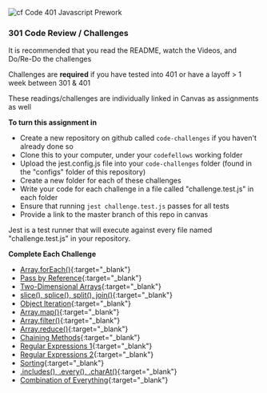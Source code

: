 ![cf](http://i.imgur.com/7v5ASc8.png) Code 401 Javascript Prework

### 301 Code Review / Challenges

It is recommended that you read the README, watch the Videos, and Do/Re-Do the challenges

Challenges are **required** if you have tested into 401 or have a layoff > 1 week between 301 & 401

These readings/challenges are individually linked in Canvas as assignments as well

**To turn this assignment in**

- Create a new repository on github called `code-challenges` if you haven't already done so
- Clone this to your computer, under your `codefellows` working folder
- Upload the  jest.config.js file into your `code-challenges` folder (found in the "configs" folder of this repository)
- Create a new folder for each of these challenges
- Write your code for each challenge in a file called "challenge.test.js" in each folder
- Ensure that running `jest challenge.test.js` passes for all tests
- Provide a link to the master branch of this repo in canvas

Jest is a test runner that will execute against every file named "challenge.test.js" in your repository.

**Complete Each Challenge**

- [Array.forEach()](https://codefellows.github.io/code-301-guide/curriculum/01-smacss-media-queries/challenges/ASSIGNMENT){:target="_blank"}
- [Pass by Reference](https://codefellows.github.io/code-301-guide/curriculum/02-jquery-selectors-events/challenges/ASSIGNMENT){:target="_blank"}
- [Two-Dimensional Arrays](https://codefellows.github.io/code-301-guide/curriculum/12-components-forms/challenges/ASSIGNMENT){:target="_blank"}
- [slice(), splice(), split(), join()](https://codefellows.github.io/code-301-guide/curriculum/05-deployment/challenges/ASSIGNMENT){:target="_blank"}
- [Object Iteration](https://codefellows.github.io/code-301-guide/curriculum/06-node-express-apis/challenges/ASSIGNMENT){:target="_blank"}
- [Array.map()](https://codefellows.github.io/code-301-guide/curriculum/07-apis-continued/challenges/ASSIGNMENT){:target="_blank"}
- [Array.filter()](https://codefellows.github.io/code-301-guide/curriculum/08-sql-postgres/challenges/ASSIGNMENT){:target="_blank"}
- [Array.reduce()](https://codefellows.github.io/code-301-guide/curriculum/09-cacehe-invalidation/challenges/ASSIGNMENT){:target="_blank"}
- [Chaining Methods](https://codefellows.github.io/code-301-guide/curriculum/10-call-stack/challenges/ASSIGNMENT){:target="_blank"}
- [Regular Expressions 1](https://codefellows.github.io/code-301-guide/curriculum/04-RWD-RegEx/challenges/ASSIGNMENT){:target="_blank"}
- [Regular Expressions 2](https://codefellows.github.io/code-301-guide/curriculum/11-ejs/challenges/ASSIGNMENT){:target="_blank"}
- [Sorting](https://codefellows.github.io/code-301-guide/curriculum/03-flexbox-templating/challenges/ASSIGNMENT){:target="_blank"}
- [.includes(), .every(), .charAt()](https://codefellows.github.io/code-301-guide/curriculum/13-update-delete/challenges/ASSIGNMENT){:target="_blank"}
- [Combination of Everything](https://codefellows.github.io/code-301-guide/curriculum/14-normalization/challenges/ASSIGNMENT){:target="_blank"}

